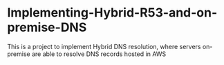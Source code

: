 # Implementing-Hybrid-R53-and-on-premise-DNS
This is a project to implement Hybrid DNS resolution, where servers on-premise are able to resolve DNS records hosted in AWS
